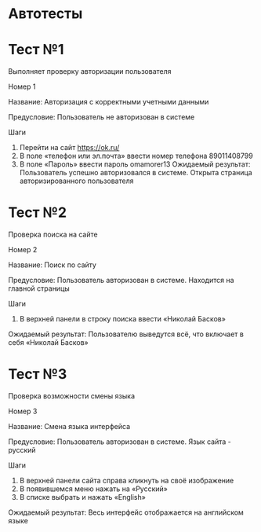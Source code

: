 ﻿# Автотесты
# Тест №1
Выполняет проверку авторизации пользователя

Номер	1

Название:	Авторизация с корректными учетными данными

Предусловие:	Пользователь не авторизован в системе

Шаги	
1.	Перейти на сайт https://ok.ru/
2.	В поле «телефон или эл.почта» ввести номер телефона 89011408799
3.	В поле «Пароль» ввести пароль omamorer13
Ожидаемый результат:	Пользователь успешно авторизовался в системе.
Открыта страница авторизированного пользователя

# Тест №2
Проверка поиска на сайте

Номер	2

Название:	Поиск по сайту

Предусловие:	Пользователь авторизован в системе. Находится на главной страницы

Шаги	
1. В верхней панели в строку поиска ввести «Николай Басков»

Ожидаемый результат: Пользователю выведутся всё, что включает в себя «Николай Басков»

# Тест №3
Проверка возможности смены языка

Номер	3

Название:	Смена языка интерфейса

Предусловие:	Пользователь авторизован в системе. Язык сайта - русский

Шаги	
1. В верхней панели сайта справа кликнуть на своё изображение
2. В появившемся меню нажать на «Русский»
3. В списке выбрать и нажать «English»

Ожидаемый результат:	Весь интерфейс отображается на английском языке

